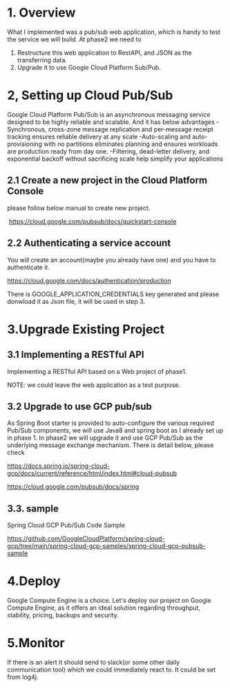 # 1. Overview
What I implemented was a pub/sub web application, which is handy to test the service we will build.
At phase2 we need to 
1. Restructure this web application to RestAPI, and JSON as the transferring data. 
2. Upgrade it to use Google Cloud Platform Sub/Pub.  


# 2, Setting up Cloud Pub/Sub
Google Cloud Platform Pub/Sub is an asynchronous messaging service designed to be highly reliable and scalable.
And it has below advantages
-Synchronous, cross-zone message replication and per-message receipt tracking ensures reliable delivery at any scale
-Auto-scaling and auto-provisioning with no partitions eliminates planning and ensures workloads are production ready from day one.
-Filtering, dead-letter delivery, and exponential backoff without sacrificing scale help simplify your applications


## 2.1 Create a new project in the Cloud Platform Console
please follow below manual to create new project.

 https://cloud.google.com/pubsub/docs/quickstart-console
 
## 2.2 Authenticating a service account
You will create an account(maybe you already have one) and you have to authenticate it.

https://cloud.google.com/docs/authentication/production

There is GOOGLE_APPLICATION_CREDENTIALS key generated and please donwload it as Json file, it will be used in step 3.


# 3.Upgrade Existing Project
## 3.1 Implementing a RESTful API 
Implementing a RESTful API based on a Web project of phase1.

NOTE: we could leave the web application as a test purpose.

## 3.2 Upgrade to use GCP pub/sub
As Spring Boot starter is provided to auto-configure the various required Pub/Sub components, we will use Java8 and spring boot as I already set up in phase 1.
In phase2 we will upgrade it and use GCP Pub/Sub as the underlying message exchange mechanism.
There is detail below, please check

https://docs.spring.io/spring-cloud-gcp/docs/current/reference/html/index.html#cloud-pubsub

https://cloud.google.com/pubsub/docs/spring


## 3.3. sample 
Spring Cloud GCP Pub/Sub Code Sample

https://github.com/GoogleCloudPlatform/spring-cloud-gcp/tree/main/spring-cloud-gcp-samples/spring-cloud-gcp-pubsub-sample


# 4.Deploy
Google Compute Engine is a choice.
Let's deploy our project on Google Compute Engine, as it offers an ideal solution regarding throughput, stability, pricing, backups and security.


# 5.Monitor
If there is an alert it should send to slack(or some other daily communication tool) which we could immediately react to.
It could be set from log4j.
